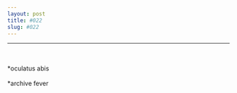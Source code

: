 ```yaml
---
layout: post
title: #022
slug: #022
---
```

---
<p class="description" style="text-align: justify;">
<br>
<br>
*oculatus abis
<br>
<br>
*archive fever
<br>
<br>
